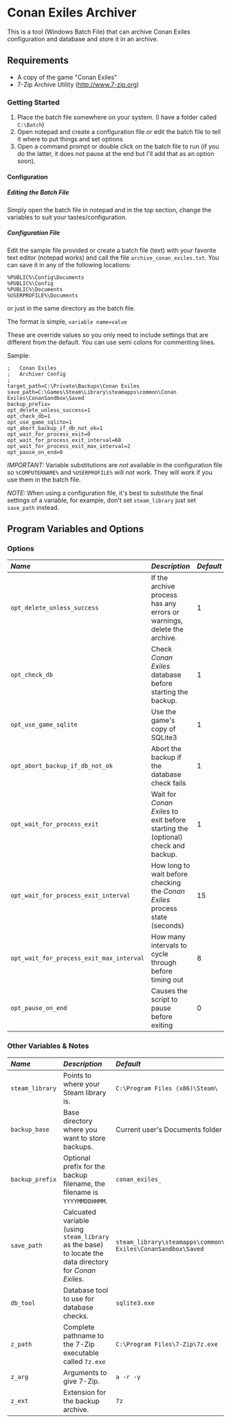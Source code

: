 
# Conan Exiles Archiver

This is a tool (Windows Batch File) that can archive Conan Exiles configuration and database and store it in an archive.


## Requirements

* A copy of the game "Conan Exiles"
* 7-Zip Archive Utility (http://www.7-zip.org)

### Getting Started

1. Place the batch file somewhere on your system.  (I have a folder called `C:\Batch`)
2. Open notepad and create a configuration file *or* edit the batch file to tell it where to put things and set options
3. Open a command prompt or double click on the batch file to run (if you do the latter, it does not pause at the end but I'll add that as an option soon).

#### Configuration
##### Editing the Batch File
 
Simply open the batch file in notepad and in the top section, change the variables to suit your tastes/configuration.

##### Configuration File

Edit the sample file provided or create a batch file (text) with your favorite text editor (notepad works) and call the file `archive_conan_exiles.txt`.  You can save it in any of the following locations:

```
%PUBLIC%\Config\Documents
%PUBLIC%\Config
%PUBLIC%\Documents
%USERPROFILE%\Documents
```

or just in the same directory as the batch file.

The format is simple, `variable name=value`

These are override values so you only need to include settings that are different from the default.
You can use semi colons for commenting lines.

Sample:

```
;	Conan Exiles
;	Archiver Config
;
target_path=C:\Private\Backups\Conan Exiles
save_path=C:\Games\Steam\Library\steamapps\common\Conan Exiles\ConanSandbox\Saved
backup_prefix=
opt_delete_unless_success=1
opt_check_db=1
opt_use_game_sqlite=1
opt_abort_backup_if_db_not_ok=1
opt_wait_for_process_exit=0
opt_wait_for_process_exit_interval=60
opt_wait_for_process_exit_max_interval=2
opt_pause_on_end=0
```

*IMPORTANT:* Variable substitutions are *not* available in the configuration file so `%COMPUTERNAME%` and `%USERPROFILE%` will *not* work.  They will work if you use them in the batch file.

*NOTE:* When using a configuration file, it's best to substitute the final settings of a variable, for example, don't set `steam_library` just set `save_path` instead.


## Program Variables and Options

### Options

| *Name* | *Description* | *Default* | *Notes* |
| :--- | :--- | :--- | :--- |
| `opt_delete_unless_success` | If the archive process has any errors or warnings, delete the archive. | 1 | |
| `opt_check_db` | Check *Conan Exiles* database before starting the backup. | 1 | |
| `opt_use_game_sqlite` | Use the game's copy of SQLite3 | 1 | Recommended |
| `opt_abort_backup_if_db_not_ok` | Abort the backup if the database check fails | 1 | Recommended |
| `opt_wait_for_process_exit` | Wait for *Conan Exiles* to exit before starting the (optional) check and backup. | 1 |  |
| `opt_wait_for_process_exit_interval` | How long to wait before checking the *Conan Exiles* process state (seconds) | 15 | |
| `opt_wait_for_process_exit_max_interval` | How many intervals to cycle through before timing out | 8 | |
| `opt_pause_on_end` | Causes the script to pause before exiting | 0 | Recommended when using a shortcut |


### Other Variables & Notes

| *Name* | *Description* | *Default* | *Notes* |
| :--- | :--- | :--- | :--- |
| `steam_library` | Points to where your Steam library is. | `C:\Program Files (x86)\Steam\` | |
| `backup_base` | Base directory where you want to store backups. | Current user's Documents folder | |
| `backup_prefix` | Optional prefix for the backup filename, the filename is `YYYYMMDDHHMM`. | `conan_exiles_` | |
| `save_path` | Calcuated variable (using `steam_library` as the base) to locate the data directory for *Conan Exiles*. | `steam_library\steamapps\common\Conan Exiles\ConanSandbox\Saved` | |
| `db_tool` | Database tool to use for database checks.  | `sqlite3.exe` | |
| `z_path` | Complete pathname to the 7-Zip executable called `7z.exe` | `C:\Program Files\7-Zip\7z.exe` | |
| `z_arg` | Arguments to give 7-Zip. | `a -r -y` | |
| `z_ext` | Extension for the backup archive. | `7z` | |
